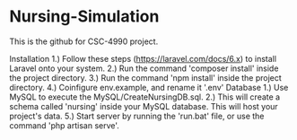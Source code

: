 # Nursing-Simulation
This is the github for CSC-4990 project.

Installation
	1.) Follow these steps (https://laravel.com/docs/6.x) to install Laravel onto your system.
	2.) Run the command 'composer install' inside the project directory.
	3.) Run the command 'npm install' inside the project directory.
	4.) Coinfigure env.example, and rename it '.env'
	Database
		1.) Use MySQL to execute the MySQL/CreateNursingDB.sql.
		2.) This will create a schema called 'nursing' inside your MySQL database. This will host your project's data.
	5.) Start server by running the 'run.bat' file, or use the command 'php artisan serve'.